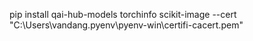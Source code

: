 pip install qai-hub-models torchinfo scikit-image --cert "C:\Users\vandang\.pyenv\pyenv-win\certifi-cacert.pem"
